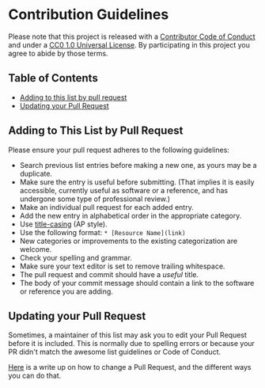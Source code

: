 # Contribution Guidelines

Please note that this project is released with a [Contributor Code of Conduct](code-of-conduct.md) and under a [CC0 1.0 Universal License](LICENSE). By participating in this project you agree to abide by those terms.

## Table of Contents

* [Adding to this list by pull request](#adding-to-this-list-by-pull-request)
* [Updating your Pull Request](#updating-your-pull-request)

## Adding to This List by Pull Request

Please ensure your pull request adheres to the following guidelines:

* Search previous list entries before making a new one, as yours may be a duplicate.
* Make sure the entry is useful before submitting. (That implies it is easily accessible, currently useful as software or a reference, and has undergone some type of professional review.)
* Make an individual pull request for each added entry.
* Add the new entry in alphabetical order in the appropriate category.
* Use [title-casing](http://titlecase.com) (AP style).
* Use the following format: `* [Resource Name](link)`
* New categories or improvements to the existing categorization are welcome.
* Check your spelling and grammar.
* Make sure your text editor is set to remove trailing whitespace.
* The pull request and commit should have a *useful* title.
* The body of your commit message should contain a link to the software or reference you are adding.

## Updating your Pull Request

Sometimes, a maintainer of this list may ask you to edit your Pull Request before it is included. This is normally due to spelling errors or because your PR didn't match the awesome list guidelines or Code of Conduct.

[Here](https://github.com/RichardLitt/knowledge/blob/master/github/amending-a-commit-guide.md) is a write up on how to change a Pull Request, and the different ways you can do that.
